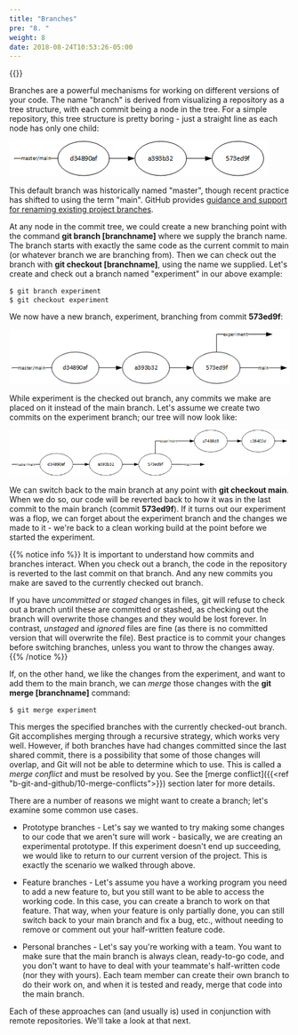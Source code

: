 ```yaml
---
title: "Branches"
pre: "8. "
weight: 8
date: 2018-08-24T10:53:26-05:00
---
```


{{<youtube dPzLr53-Geg>}}

Branches are a powerful mechanisms for working on different versions of your code.  The name "branch" is derived from visualizing a repository as a tree structure, with each commit being a node in the tree.  For a simple repository, this tree structure is pretty boring - just a straight line as each node has only one child:

![Simple repository with one branch](/images/b.8.1.png)

This default branch was historically named "master", though recent practice has shifted to using the term "main".  GitHub provides [guidance and support for renaming existing project branches](https://github.com/github/renaming).  

At any node in the commit tree, we could create a new branching point with the command **git branch [branchname]** where we supply the branch name.  The branch starts with exactly the same code as the current commit to main (or whatever branch we are branching from).  Then we can check out the branch with **git checkout [branchname]**, using the name we supplied.  Let's create and check out a branch named "experiment" in our above example:

```
$ git branch experiment
$ git checkout experiment
```

We now have a new branch, experiment, branching from commit **573ed9f**:

![The same repository with a new branch](/images/b.8.2.png)

While experiment is the checked out branch, any commits we make are placed on it instead of the main branch.  Let's assume we create two commits on the experiment branch; our tree will now look like:

![Two commits on the experimental branch](/images/b.8.3.png)

We can switch back to the main branch at any point with **git checkout main**.  When we do so, our code will be reverted back to how it was in the last commit to the main branch (commit **573ed9f**).  If it turns out our experiment was a flop, we can forget about the experiment branch and the changes we made to it - we're back to a clean working build at the point before we started the experiment.

{{% notice info %}}
It is important to understand how commits and branches interact.  When you check out a branch, the code in the repository is reverted to the last commit on that branch. And any new commits you make are saved to the currently checked out branch.  

If you have _uncommitted_ or _staged_ changes in files, git will refuse to check out a branch until these are committed or stashed, as checking out the branch will overwrite those changes and they would be lost forever.  In contrast, _unstaged_ and _ignored_ files are fine (as there is no committed version that will overwrite the file).  Best practice is to commit your changes before switching branches, unless you want to throw the changes away.
{{% /notice %}}

If, on the other hand, we like the changes from the experiment, and want to add them to the main branch, we can _merge_ those changes with the **git merge [branchname]** command:

```
$ git merge experiment
```

This merges the specified branches with the currently checked-out branch.  Git accomplishes merging through a recursive strategy, which works very well.  However, if both branches have had changes committed since the last shared commit, there is a possibility that some of those changes will overlap, and Git will not be able to determine which to use.  This is called a _merge conflict_ and must be resolved by you.  See the [merge conflict]({{<ref "b-git-and-github/10-merge-conflicts">}}) section later for more details.

There are a number of reasons we might want to create a branch; let's examine some common use cases.

* Prototype branches - Let's say we wanted to try making some changes to our code that we aren't sure will work - basically, we are creating an experimental prototype.  If this experiment doesn't end up succeeding, we would like to return to our current version of the project.  This is exactly the scenario we walked through above.  

* Feature branches - Let's assume you have a working program you need to add a new feature to, but you still want to be able to access the working code.  In this case, you can create a branch to work on that feature.  That way, when your feature is only partially done, you can still switch back to your main branch and fix a bug, etc., without needing to remove or comment out your half-written feature code.

* Personal branches - Let's say you're working with a team.  You want to make sure that the main branch is always clean, ready-to-go code, and you don't want to have to deal with your teammate's half-written code (nor they with yours).  Each team member can create their own branch to do their work on, and when it is tested and ready, merge that code into the main branch.

Each of these approaches can (and usually is) used in conjunction with remote repositories.  We'll take a look at that next.